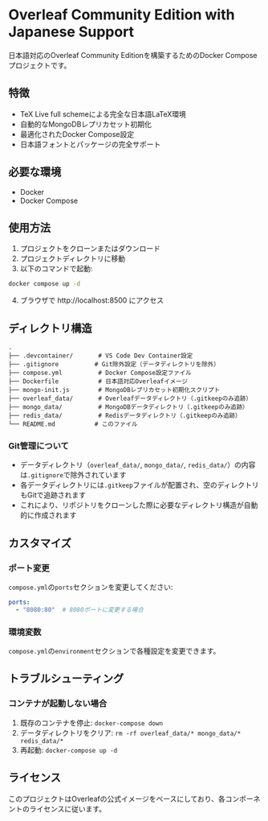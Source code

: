 # Overleaf Community Edition with Japanese Support

日本語対応のOverleaf Community Editionを構築するためのDocker Composeプロジェクトです。

## 特徴

- TeX Live full schemeによる完全な日本語LaTeX環境
- 自動的なMongoDBレプリカセット初期化
- 最適化されたDocker Compose設定
- 日本語フォントとパッケージの完全サポート

## 必要な環境

- Docker
- Docker Compose

## 使用方法

1. プロジェクトをクローンまたはダウンロード
2. プロジェクトディレクトリに移動
3. 以下のコマンドで起動:

```bash
docker compose up -d
```

4. ブラウザで http://localhost:8500 にアクセス

## ディレクトリ構造

```
.
├── .devcontainer/       # VS Code Dev Container設定
├── .gitignore          # Git除外設定（データディレクトリを除外）
├── compose.yml          # Docker Compose設定ファイル
├── Dockerfile           # 日本語対応Overleafイメージ
├── mongo-init.js        # MongoDBレプリカセット初期化スクリプト
├── overleaf_data/       # Overleafデータディレクトリ（.gitkeepのみ追跡）
├── mongo_data/          # MongoDBデータディレクトリ（.gitkeepのみ追跡）
├── redis_data/          # Redisデータディレクトリ（.gitkeepのみ追跡）
└── README.md           # このファイル
```

### Git管理について

- データディレクトリ（`overleaf_data/`, `mongo_data/`, `redis_data/`）の内容は`.gitignore`で除外されています
- 各データディレクトリには`.gitkeep`ファイルが配置され、空のディレクトリもGitで追跡されます
- これにより、リポジトリをクローンした際に必要なディレクトリ構造が自動的に作成されます

## カスタマイズ

### ポート変更
`compose.yml`の`ports`セクションを変更してください:
```yaml
ports:
  - "8080:80"  # 8080ポートに変更する場合
```

### 環境変数
`compose.yml`の`environment`セクションで各種設定を変更できます。

## トラブルシューティング

### コンテナが起動しない場合
1. 既存のコンテナを停止: `docker-compose down`
2. データディレクトリをクリア: `rm -rf overleaf_data/* mongo_data/* redis_data/*`
3. 再起動: `docker-compose up -d`

## ライセンス

このプロジェクトはOverleafの公式イメージをベースにしており、各コンポーネントのライセンスに従います。
